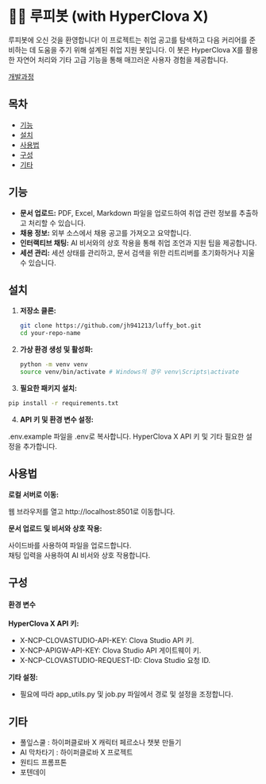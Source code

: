 
# 🏴‍☠️ 루피봇 (with HyperClova X)

루피봇에 오신 것을 환영합니다! 이 프로젝트는 취업 공고를 탐색하고 다음 커리어를 준비하는 데 도움을 주기 위해 설계된 취업 지원 봇입니다. 이 봇은 HyperClova X를 활용한 자연어 처리와 기타 고급 기능을 통해 매끄러운 사용자 경험을 제공합니다.

[개발과정](https://hyun941213.tistory.com/entry/%EB%82%98%EB%A7%8C%EC%9D%98-%EC%9B%90%ED%94%BC%EC%8A%A4-%EB%A3%A8%ED%94%BC-%EC%B1%97%EB%B4%87-%EB%A7%8C%EB%93%A4%EA%B8%B0-with-HyperClovaX)
## 목차
- [기능](#기능)
- [설치](#설치)
- [사용법](#사용법)
- [구성](#구성)
- [기타](#기타)

## 기능

- **문서 업로드:** PDF, Excel, Markdown 파일을 업로드하여 취업 관련 정보를 추출하고 처리할 수 있습니다.
- **채용 정보:** 외부 소스에서 채용 공고를 가져오고 요약합니다.
- **인터랙티브 채팅:** AI 비서와의 상호 작용을 통해 취업 조언과 지원 팁을 제공합니다.
- **세션 관리:** 세션 상태를 관리하고, 문서 검색을 위한 리트리버를 초기화하거나 지울 수 있습니다.

## 설치

1. **저장소 클론:**
   ```bash
   git clone https://github.com/jh941213/luffy_bot.git
   cd your-repo-name
   ```
2. **가상 환경 생성 및 활성화:**
   ```bash
   python -m venv venv
   source venv/bin/activate # Windows의 경우 venv\Scripts\activate
   ```
3. **필요한 패키지 설치:**
  ```bash
  pip install -r requirements.txt
```
4. **API 키 및 환경 변수 설정:**

.env.example 파일을 .env로 복사합니다.
HyperClova X API 키 및 기타 필요한 설정을 추가합니다.

## 사용법
**로컬 서버로 이동:**

웹 브라우저를 열고 http://localhost:8501로 이동합니다.


**문서 업로드 및 비서와 상호 작용:**

사이드바를 사용하여 파일을 업로드합니다.  
채팅 입력을 사용하여 AI 비서와 상호 작용합니다.  

## 구성

#### 환경 변수

**HyperClova X API 키:**

- X-NCP-CLOVASTUDIO-API-KEY: Clova Studio API 키.
- X-NCP-APIGW-API-KEY: Clova Studio API 게이트웨이 키.
- X-NCP-CLOVASTUDIO-REQUEST-ID: Clova Studio 요청 ID.


**기타 설정:**

- 필요에 따라 app_utils.py 및 job.py 파일에서 경로 및 설정을 조정합니다.

## 기타

- 풀잎스쿨 : 하이퍼클로바 X 캐릭터 페르소나 챗봇 만들기
- AI 막차타기 : 하이퍼클로바 X 프로젝트
- 원티드 프롬프톤
- 포텐데이

